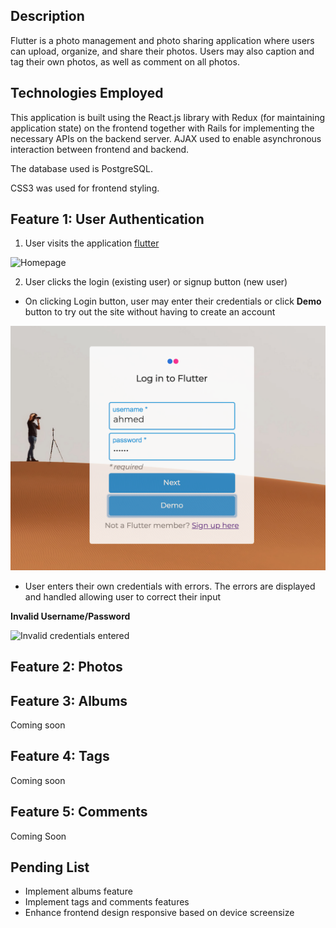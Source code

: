 ## Description

Flutter is a photo management and photo sharing application where users can upload, organize, and share their photos.
Users may also caption and tag their own photos, as well as comment on all photos. 

## Technologies Employed

This application is built using the React.js library with Redux (for maintaining application state) on the frontend together with Rails for implementing the necessary APIs on the backend server. AJAX used to enable asynchronous interaction between frontend and backend. 

The database used is PostgreSQL. 

CSS3 was used for frontend styling.


## Feature 1: User Authentication

1. User visits the application [flutter](https://friskr.herokuapp.com/#/)

![Homepage](https://github.com/ahmedloona/Flicker/blob/master/readme_images/1_home.png)

2. User clicks the login (existing user) or signup button (new user)

* On clicking Login button, user may enter their credentials or click __Demo__ button to try out the site without having to create an account

![Demo login](https://github.com/ahmedloona/Flicker/blob/master/readme_images/2_demo_login.png)

* User enters their own credentials with errors. The errors are displayed and handled allowing user to correct their input

__Invalid Username/Password__

![Invalid credentials entered](hhttps://github.com/ahmedloona/Flicker/blob/master/readme_images/3_invalid_credentials.png)




## Feature 2: Photos


## Feature 3: Albums
Coming soon

## Feature 4: Tags
Coming soon

## Feature 5: Comments
Coming Soon


## Pending List
* Implement albums feature
* Implement tags and comments features
* Enhance frontend design responsive based on device screensize


